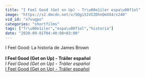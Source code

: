 ```yaml
---
title: "I Feel Good (Get on Up) - Tr\u00e1iler espa\u00f1ol"
image: "https://s2.dmcdn.net/v/SQgiS1VIZDhnQmXX4/x240"
vid_id: "x7vugpo"
categories: "shortfilms"
tags: ["Tr\u00e1iler","espa\u00f1ol","historia"]
date: "2020-09-01T04:40:08+03:00"
---
```

I Feel Good: La historia de James Brown  <br><br><b>I Feel Good (Get on Up) - Tráiler español</b><br> <i>I Feel Good (Get on Up) - Tráiler español</i><br> <u>I Feel Good (Get on Up) - Tráiler español</u>
